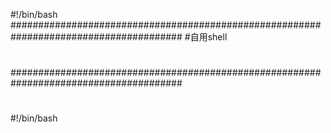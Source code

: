 #!/bin/bash
#######################################################################################
#自用shell
#
#######################################################################################
#
#
#
#
#
#
#
#
#
#
#!/bin/bash

#
#
#
#
#
#
#
#
#
